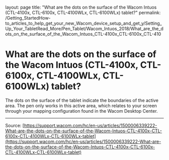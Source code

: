 layout: page
title: "What are the dots on the surface of the Wacom Intuos (CTL-4100x, CTL-6100x, CTL-4100WLx, CTL-6100WLx) tablet?"
permalink: /Getting_StartedHow-to_articles_to_help_get_your_new_Wacom_device_setup_and_get_y/Setting_Up_Your_TabletRead_More/Pen_Tablet/Wacom_Intuos_2018/What_are_the_dots_on_the_surface_of_the_Wacom_Intuos_CTL-4100x_CTL-6100x_CTL-410

# What are the dots on the surface of the Wacom Intuos (CTL-4100x, CTL-6100x, CTL-4100WLx, CTL-6100WLx) tablet?

The dots on the surface of the tablet indicate the boundaries of the active area. The pen only works in this active area, which relates to your screen through your mapping configuration found in the Wacom Desktop Center.

---
Source: [https://support.wacom.com/hc/en-us/articles/1500006339222-What-are-the-dots-on-the-surface-of-the-Wacom-Intuos-CTL-4100x-CTL-6100x-CTL-4100WLx-CTL-6100WLx-tablet](https://support.wacom.com/hc/en-us/articles/1500006339222-What-are-the-dots-on-the-surface-of-the-Wacom-Intuos-CTL-4100x-CTL-6100x-CTL-4100WLx-CTL-6100WLx-tablet)
